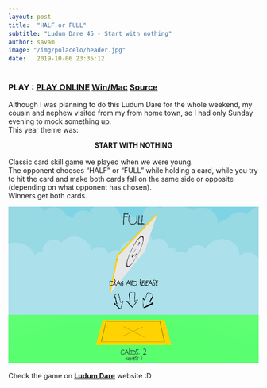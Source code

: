 ```yaml
---
layout: post
title:  "HALF or FULL"
subtitle: "Ludum Dare 45 - Start with nothing"
author: savam
image: "/img/polacelo/header.jpg"
date:   2019-10-06 23:35:12
---
```


### PLAY : [PLAY ONLINE](https://sava.ninja/polacelo-0.1/) [Win/Mac](https://gamejolt.com/dashboard/games/443252/packages/452135) [Source](https://github.com/SavaMinic/polacelo)

Although I was planning to do this Ludum Dare for the whole weekend, my cousin and nephew visited from my from home town, so I had only Sunday evening to mock something up. <br />
This year theme was:

**<center>START WITH NOTHING</center>**
<br />
Classic card skill game we played when we were young. <br />
The opponent chooses “HALF” or “FULL” while holding a card, while you try to hit the card and make both cards fall on the same side or opposite (depending on what opponent has chosen). <br />
Winners get both cards. <br />

<div>
<img class="def_image" src="/img/polacelo/shot1.jpg" />
</div>

Check the game on  **[Ludum Dare](https://ldjam.com/events/ludum-dare/45/half-or-full)** website :D
